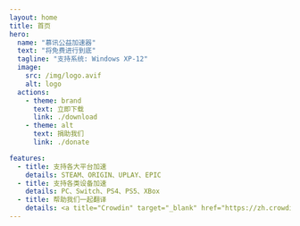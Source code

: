 ```yaml
---
layout: home
title: 首页
hero:
  name: "慕讯公益加速器"
  text: "将免费进行到底"
  tagline: "支持系统: Windows XP-12"
  image:
    src: /img/logo.avif
    alt: logo
  actions:
    - theme: brand
      text: 立即下载
      link: ./download
    - theme: alt
      text: 捐助我们
      link: ./donate

features:
  - title: 支持各大平台加速
    details: STEAM、ORIGIN、UPLAY、EPIC
  - title: 支持各类设备加速
    details: PC、Switch、PS4、PS5、XBox
  - title: 帮助我们一起翻译 
    details: <a title="Crowdin" target="_blank" href="https://zh.crowdin.com/project/mxfree"><img src="https://badges.crowdin.net/mxfree/localized.svg"></a>
---
```


<style>
:root {
  --vp-home-hero-name-color: transparent;
  --vp-home-hero-name-background: -webkit-linear-gradient(120deg, #bd34fe 30%, #41d1ff);

  --vp-home-hero-image-background-image: linear-gradient(-45deg, #bd34fe 50%, #47caff 50%);
  --vp-home-hero-image-filter: blur(44px);
}

@media (min-width: 640px) {
  :root {
    --vp-home-hero-image-filter: blur(56px);
  }
}

@media (min-width: 960px) {
  :root {
    --vp-home-hero-image-filter: blur(68px);
  }
}
</style>